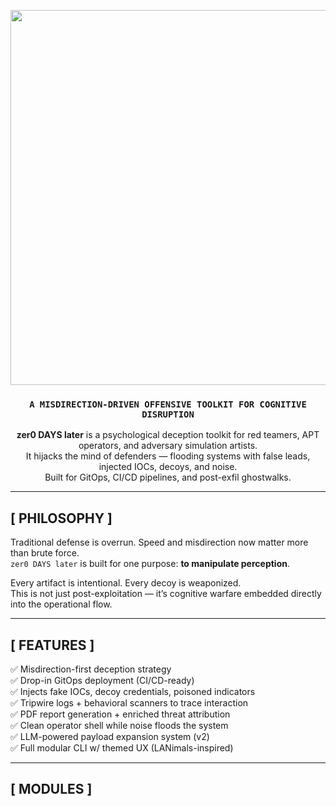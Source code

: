 <p align="center">
  <img src="assets/zerodayslater-banner.png" width="600">
</p>

<h3 align="center"><code>A MISDIRECTION-DRIVEN OFFENSIVE TOOLKIT FOR COGNITIVE DISRUPTION</code></h3>

<p align="center">
  <b>zer0 DAYS later</b> is a psychological deception toolkit for red teamers, APT operators, and adversary simulation artists.<br>
  It hijacks the mind of defenders — flooding systems with false leads, injected IOCs, decoys, and noise.<br>
  Built for GitOps, CI/CD pipelines, and post-exfil ghostwalks.
</p>

---

## [ PHILOSOPHY ]

Traditional defense is overrun. Speed and misdirection now matter more than brute force.  
`zer0 DAYS later` is built for one purpose: **to manipulate perception**.

Every artifact is intentional. Every decoy is weaponized.  
This is not just post-exploitation — it’s cognitive warfare embedded directly into the operational flow.

---

## [ FEATURES ]

✅ Misdirection-first deception strategy  
✅ Drop-in GitOps deployment (CI/CD-ready)  
✅ Injects fake IOCs, decoy credentials, poisoned indicators  
✅ Tripwire logs + behavioral scanners to trace interaction  
✅ PDF report generation + enriched threat attribution  
✅ Clean operator shell while noise floods the system  
✅ LLM-powered payload expansion system (v2)  
✅ Full modular CLI w/ themed UX (LANimals-inspired)  

---

## [ MODULES ]

